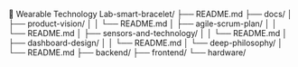 🌟 Wearable Technology Lab-smart-bracelet/
├── README.md
├── docs/
│   ├── product-vision/
│   │   └── README.md
│   ├── agile-scrum-plan/
│   │   └── README.md
│   ├── sensors-and-technology/
│   │   └── README.md
│   ├── dashboard-design/
│   │   └── README.md
│   └── deep-philosophy/
│       └── README.md
├── backend/
├── frontend/
└── hardware/
